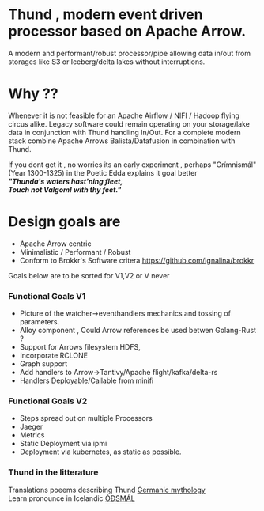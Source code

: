 # Thund , modern event driven processor based on Apache Arrow.
A modern and performant/robust processor/pipe allowing data in/out from storages like S3 or Iceberg/delta lakes without interruptions.

# Why ??
Whenever it is not feasible for an Apache Airflow / NIFI / Hadoop flying circus alike. Legacy software could remain operating on your storage/lake data in conjunction with Thund handling In/Out.  For a complete modern stack combine Apache Arrows Balista/Datafusion in combination with Thund.   


If you dont get it , no worries its an early experiment , perhaps "Grímnismál" (Year 1300-1325) in the Poetic Edda explains it goal better  
*__"Thunda's waters hast'ning fleet,__*  
*__Touch not Valgom! with thy feet."__*


# Design goals are
* Apache Arrow centric
* Minimalistic / Performant / Robust
* Conform to  Brokkr's Software critera https://github.com/Ignalina/brokkr


Goals below are to be sorted for V1,V2 or V never

### Functional Goals  V1 
* Picture of the watcher->eventhandlers mechanics and tossing of parameters.
* Alloy component , Could Arrow references be used betwen Golang-Rust ?
* Support for Arrows filesystem HDFS,
* Incorporate RCLONE
* Graph support
* Add handlers to Arrow->Tantivy/Apache flight/kafka/delta-rs
* Handlers Deployable/Callable from minifi

### Functional Goals V2

* Steps spread out on multiple Processors
* Jaeger 
* Metrics
* Static Deployment via ipmi
* Deployment via kubernetes, as static as possible.


### Thund in the litterature
Translations poeems describing Thund [Germanic mythology](http://www.germanicmythology.com/PoeticEdda/GRM21.html)  
Learn pronounce in Icelandic [ÓÐSMÁL](https://odsmal.org/thund-thund-mythological-river)  


